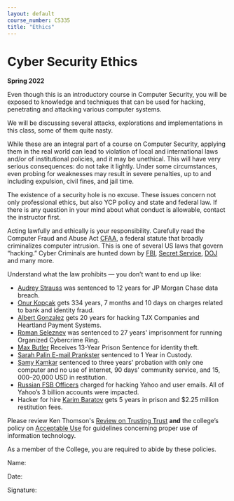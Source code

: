 ```yaml
---
layout: default
course_number: CS335
title: "Ethics"
---
```


Cyber Security Ethics
====================================

**Spring 2022**

Even though this is an introductory course in Computer Security, you will be exposed to knowledge and techniques that can be used for hacking, penetrating and attacking various computer systems.

We will be discussing several attacks, explorations and implementations in this class, some of them quite nasty.

While these are an integral part of a course on Computer Security, applying them in the real world can lead to violation of local and international laws and/or of institutional policies, and it may be unethical. This will have very serious consequences: do not take it lightly. Under some circumstances, even probing for weaknesses may result in severe penalties, up to and including expulsion, civil fines, and jail time.

The existence of a security hole is no excuse. These issues concern not only professional ethics, but also YCP policy and state and federal law. If there is any question in your mind about what conduct is allowable, contact the instructor first.

Acting lawfully and ethically is your responsibility. Carefully read the Computer Fraud and Abuse Act [CFAA]( http://uscode.house.gov/view.xhtml?req=(title:18%20section:1030%20edition:prelim)), a federal statute that broadly criminalizes computer intrusion. This is one of several US laws that govern “hacking.”
Cyber Criminals are hunted down by [FBI](https://www.fbi.gov/investigate/cyber), [Secret Service](https://www.secretservice.gov/investigation/cyber), [DOJ](https://www.justice.gov/criminal-ccips) and many more.

Understand what the law prohibits — you don’t want to end up like:
- [Audrey Strauss](https://www.justice.gov/usao-sdny/pr/russian-hacker-sentenced-12-years-prison-involvement-massive-network-intrusions-us) was sentenced to 12 years for JP Morgan Chase data breach.  
- [Onur Kopçak](https://www.dailysabah.com/turkey/2016/01/10/young-hacker-sentenced-to-record-334-years-in-prison-in-mass-bank-fraud-in-turkey) gets 334 years, 7 months and 10 days on charges related to bank and identity fraud.
- [Albert Gonzalez](https://www.justice.gov/opa/pr/leader-hacking-ring-sentenced-massive-identity-thefts-payment-processor-and-us-retail) gets 20 years for hacking TJX Companies and Heartland Payment Systems.
- [Roman Seleznev](https://www.justice.gov/opa/pr/russian-cyber-criminal-sentenced-14-years-prison-role-organized-cybercrime-ring-responsible) was sentenced to 27 years' imprisonment for running Organized Cybercrime Ring.
- [Max Butler](https://archives.fbi.gov/archives/pittsburgh/press-releases/2010/pt021210b.htm) Receives 13-Year Prison Sentence for identity theft.
- [Sarah Palin E-mail Prankster](https://www.wired.com/2010/11/palin-hacker-sentenced/) sentenced to 1 Year in Custody.
- [Samy Kamkar](https://www.scmagazine.com/home/security-news/myspace-superworm-creator-sentenced-to-probation-community-service/) sentenced to three years' probation with only one computer and no use of internet, 90 days' community service, and $15,000–$20,000 USD in restitution.
- [Russian FSB Officers](https://www.justice.gov/usao-ndca/pr/us-charges-russian-fsb-officers-and-their-criminal-conspirators-hacking-yahoo-and) charged for hacking Yahoo and user emails. All of Yahoo’s 3 billion accounts were impacted.
- Hacker for hire [Karim Baratov](https://www.justice.gov/usao-ndca/pr/international-hacker-hire-who-conspired-and-aided-russian-fsb-officers-sentenced-five) gets 5 years in prison and $2.25 million restitution fees.

Please review Ken Thomson's [Review on Trusting Trust](files/Thompson_1984_ReflectionsonTrustingTrust.pdf) __and__ the college’s policy on [Acceptable Use](https://ltshelp.ycp.edu/policies) for guidelines concerning proper use of information technology.

As a member of the College, you are required to abide by these policies.

Name:

Date:

Signature:
